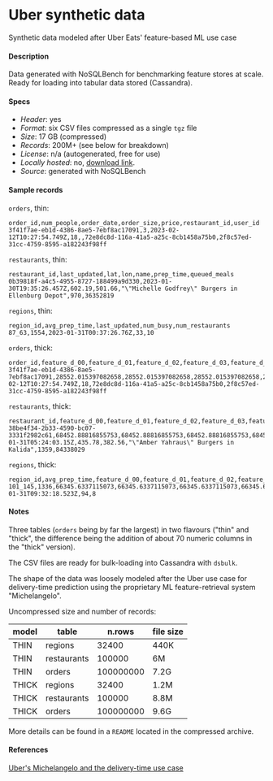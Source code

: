 # Uber synthetic data

Synthetic data modeled after Uber Eats' feature-based ML use case

#### Description

Data generated with NoSQLBench for benchmarking feature stores at scale.
Ready for loading into tabular data stored (Cassandra).

#### Specs

- _Header_: yes
- _Format_: six CSV files compressed as a single `tgz` file
- _Size_: 17 GB (compressed)
- _Records_: 200M+ (see below for breakdown)
- _License_: n/a (autogenerated, free for use)
- _Locally hosted_: no, [download link](https://drive.google.com/uc?id=1hZNcWUmIYcm7NV6UhMS65AN0ZmKR6WUW&export=download).
- _Source_: generated with NoSQLBench

#### Sample records

`orders`, thin:

```
order_id,num_people,order_date,order_size,price,restaurant_id,user_id
3f41f7ae-eb1d-4386-8ae5-7ebf8ac17091,3,2023-02-12T10:27:54.749Z,18,,72e8dc8d-116a-41a5-a25c-8cb1458a75b0,2f8c57ed-31cc-4759-8595-a182243f98ff
```

`restaurants`, thin:

```
restaurant_id,last_updated,lat,lon,name,prep_time,queued_meals
0b39818f-a4c5-4955-8727-188499a9d330,2023-01-30T19:35:26.457Z,602.19,501.66,"\"Michelle Godfrey\" Burgers in Ellenburg Depot",970,36352819
```

`regions`, thin:

```
region_id,avg_prep_time,last_updated,num_busy,num_restaurants
87_63,1554,2023-01-31T00:37:26.76Z,33,10
```

`orders`, thick:

```
order_id,feature_d_00,feature_d_01,feature_d_02,feature_d_03,feature_d_04,feature_d_05,feature_d_06,feature_d_07,feature_d_08,feature_d_09,feature_d_10,feature_d_11,feature_d_12,feature_d_13,feature_d_14,feature_d_15,feature_d_16,feature_d_17,feature_d_18,feature_d_19,feature_d_20,feature_d_21,feature_d_22,feature_d_23,feature_d_24,feature_d_25,feature_d_26,feature_d_27,feature_d_28,feature_d_29,feature_d_30,feature_d_31,feature_d_32,feature_d_33,feature_d_34,feature_i_00,feature_i_01,feature_i_02,feature_i_03,feature_i_04,feature_i_05,feature_i_06,feature_i_07,feature_i_08,feature_i_09,feature_i_10,feature_i_11,feature_i_12,feature_i_13,feature_i_14,feature_i_15,feature_i_16,feature_i_17,feature_i_18,feature_i_19,feature_i_20,feature_i_21,feature_i_22,feature_i_23,feature_i_24,feature_i_25,feature_i_26,feature_i_27,feature_i_28,feature_i_29,feature_i_30,feature_i_31,feature_i_32,feature_i_33,num_people,order_date,order_size,restaurant_id,user_id
3f41f7ae-eb1d-4386-8ae5-7ebf8ac17091,28552.015397082658,28552.015397082658,28552.015397082658,28552.015397082658,28552.015397082658,28552.015397082658,28552.015397082658,28552.015397082658,28552.015397082658,28552.015397082658,28552.015397082658,28552.015397082658,28552.015397082658,28552.015397082658,28552.015397082658,28552.015397082658,28552.015397082658,28552.015397082658,28552.015397082658,28552.015397082658,28552.015397082658,28552.015397082658,28552.015397082658,28552.015397082658,28552.015397082658,28552.015397082658,28552.015397082658,28552.015397082658,28552.015397082658,28552.015397082658,28552.015397082658,28552.015397082658,28552.015397082658,28552.015397082658,28552.015397082658,26658,26658,26658,26658,26658,26658,26658,26658,26658,26658,26658,26658,26658,26658,26658,26658,26658,26658,26658,26658,26658,26658,26658,26658,26658,26658,26658,26658,26658,26658,26658,26658,26658,26658,3,2023-02-12T10:27:54.749Z,18,72e8dc8d-116a-41a5-a25c-8cb1458a75b0,2f8c57ed-31cc-4759-8595-a182243f98ff
```

`restaurants`, thick:

```
restaurant_id,feature_d_00,feature_d_01,feature_d_02,feature_d_03,feature_d_04,feature_d_05,feature_d_06,feature_d_07,feature_d_08,feature_d_09,feature_d_10,feature_d_11,feature_d_12,feature_d_13,feature_d_14,feature_d_15,feature_d_16,feature_d_17,feature_d_18,feature_d_19,feature_d_20,feature_d_21,feature_d_22,feature_d_23,feature_d_24,feature_d_25,feature_d_26,feature_d_27,feature_d_28,feature_d_29,feature_d_30,feature_d_31,feature_d_32,feature_d_33,feature_d_34,feature_i_00,feature_i_01,feature_i_02,feature_i_03,feature_i_04,feature_i_05,feature_i_06,feature_i_07,feature_i_08,feature_i_09,feature_i_10,feature_i_11,feature_i_12,feature_i_13,feature_i_14,feature_i_15,feature_i_16,feature_i_17,feature_i_18,feature_i_19,feature_i_20,feature_i_21,feature_i_22,feature_i_23,feature_i_24,feature_i_25,feature_i_26,feature_i_27,feature_i_28,feature_i_29,feature_i_30,feature_i_31,feature_i_32,last_updated,lat,lon,name,prep_time,queued_meals
38be4f34-2b33-4590-bc07-3331f2982c61,68452.88816855753,68452.88816855753,68452.88816855753,68452.88816855753,68452.88816855753,68452.88816855753,68452.88816855753,68452.88816855753,68452.88816855753,68452.88816855753,68452.88816855753,68452.88816855753,68452.88816855753,68452.88816855753,68452.88816855753,68452.88816855753,68452.88816855753,68452.88816855753,68452.88816855753,68452.88816855753,68452.88816855753,68452.88816855753,68452.88816855753,68452.88816855753,68452.88816855753,68452.88816855753,68452.88816855753,68452.88816855753,68452.88816855753,68452.88816855753,68452.88816855753,68452.88816855753,68452.88816855753,68452.88816855753,68452.88816855753,18021,18021,18021,18021,18021,18021,18021,18021,18021,18021,18021,18021,18021,18021,18021,18021,18021,18021,18021,18021,18021,18021,18021,18021,18021,18021,18021,18021,18021,18021,18021,18021,18021,2023-01-31T05:24:03.15Z,435.78,382.56,"\"Amber Yahraus\" Burgers in Kalida",1359,84338029
```

`regions`, thick:

```
region_id,avg_prep_time,feature_d_00,feature_d_01,feature_d_02,feature_d_03,feature_d_04,feature_d_05,feature_d_06,feature_d_07,feature_d_08,feature_d_09,feature_d_10,feature_d_11,feature_d_12,feature_d_13,feature_d_14,feature_d_15,feature_d_16,feature_d_17,feature_d_18,feature_d_19,feature_d_20,feature_d_21,feature_d_22,feature_d_23,feature_d_24,feature_d_25,feature_d_26,feature_d_27,feature_d_28,feature_d_29,feature_d_30,feature_d_31,feature_d_32,feature_d_33,feature_d_34,feature_i_00,feature_i_01,feature_i_02,feature_i_03,feature_i_04,feature_i_05,feature_i_06,feature_i_07,feature_i_08,feature_i_09,feature_i_10,feature_i_11,feature_i_12,feature_i_13,feature_i_14,feature_i_15,feature_i_16,feature_i_17,feature_i_18,feature_i_19,feature_i_20,feature_i_21,feature_i_22,feature_i_23,feature_i_24,feature_i_25,feature_i_26,feature_i_27,feature_i_28,feature_i_29,feature_i_30,feature_i_31,feature_i_32,last_updated,num_busy,num_restaurants
101_145,1336,66345.6337115073,66345.6337115073,66345.6337115073,66345.6337115073,66345.6337115073,66345.6337115073,66345.6337115073,66345.6337115073,66345.6337115073,66345.6337115073,66345.6337115073,66345.6337115073,66345.6337115073,66345.6337115073,66345.6337115073,66345.6337115073,66345.6337115073,66345.6337115073,66345.6337115073,66345.6337115073,66345.6337115073,66345.6337115073,66345.6337115073,66345.6337115073,66345.6337115073,66345.6337115073,66345.6337115073,66345.6337115073,66345.6337115073,66345.6337115073,66345.6337115073,66345.6337115073,66345.6337115073,66345.6337115073,66345.6337115073,13925,13925,13925,13925,13925,13925,13925,13925,13925,13925,13925,13925,13925,13925,13925,13925,13925,13925,13925,13925,13925,13925,13925,13925,13925,13925,13925,13925,13925,13925,13925,13925,13925,2023-01-31T09:32:18.523Z,94,8
```

#### Notes

Three tables (`orders` being by far the largest) in two flavours ("thin" and "thick",
the difference being the addition of about 70 numeric columns in the "thick" version).

The CSV files are ready for bulk-loading into Cassandra with `dsbulk`.

The shape of the data was loosely modeled after the Uber use case for delivery-time prediction
using the proprietary ML feature-retrieval system "Michelangelo".

Uncompressed size and number of records:

|model | table      |     n.rows  | file size |
|------|------------|-------------|-----------|
| THIN | regions    |     32400   | 440K      |
| THIN | restaurants|    100000   |   6M      |
| THIN | orders     | 100000000   | 7.2G      |
| THICK| regions    |     32400   | 1.2M      |
| THICK| restaurants|    100000   | 8.8M      |
| THICK| orders     | 100000000   | 9.6G      |


More details can be found in a `README` located in the compressed archive.

#### References

[Uber's Michelangelo and the delivery-time use case](https://www.infoq.com/presentations/michelangelo-palette-uber/)
